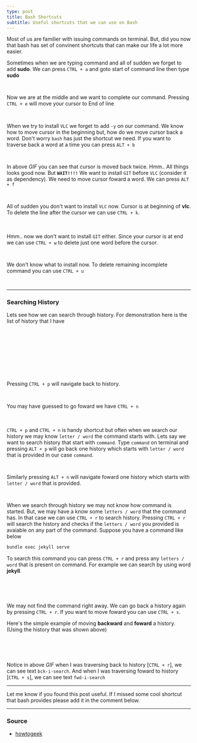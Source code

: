 ```yaml
---
type: post
title: Bash Shortcuts
subtitle: Useful shortcuts that we can use on Bash
---
```


Most of us are familier with issuing commands on terminal. But, did you now that bash has set of convinent shortcuts that can make our life a lot more easier.

Sometimes when we are typing command and all of sudden we forget to add **sudo**. We can press `CTRL + a` and goto start of command line then type **sudo**

<div class='feature-post-image'
     style="padding-top: 3%; background-image: url('/blog/img/2016-10-04-BashShortcuts/ctrl-a.gif');">
</div>

Now we are at the middle and we want to complete our command. Pressing `CTRL + e` will move your cursor to End of line

<div class='feature-post-image'
     style="padding-top: 3%; background-image: url('/blog/img/2016-10-04-BashShortcuts/ctrl-e.gif');">
</div>

When we try to install `VLC` we forget to add `-y` on our command. We know how to move cursor in the beginning but, how do we move cursor back a word. Don't worry `bash` has just the shortcut we need. If you want to traverse back a word at a time you can press `ALT + b`

<div class='feature-post-image'
     style="padding-top: 3%; background-image: url('/blog/img/2016-10-04-BashShortcuts/alt-b.gif');">
</div>

In above *GIF* you can see that cursor is moved back twice. Hmm.. All things looks good now. But **`WAIT!!!!`** We want to install `GIT` before `VLC` (consider it as dependency). We need to move cursor foward a word. We can press `ALT + f`

<div class='feature-post-image'
     style="padding-top: 3%; background-image: url('/blog/img/2016-10-04-BashShortcuts/alt-f.gif');">
</div>

All of sudden you don't want to install `VLC` now. Cursor is at beginning of **vlc**. To delete the line after the cursor we can use `CTRL + k`.

<div class='feature-post-image'
     style="padding-top: 4%; background-image: url('/blog/img/2016-10-04-BashShortcuts/ctrl-k.gif');">
</div>

Hmm.. now we don't want to install `GIT` either. Since your cursor is at end we can use `CTRL + w` to delete just one word before the cursor.

<div class='feature-post-image'
     style="padding-top: 3%; background-image: url('/blog/img/2016-10-04-BashShortcuts/ctrl-w.gif');">
</div>

We don't know what to install now. To delete remaining incomplete command you can use `CTRL + u`

<div class='feature-post-image'
     style="padding-top: 3%; background-image: url('/blog/img/2016-10-04-BashShortcuts/ctrl-u.gif');">
</div>

----

### Searching History

Lets see how we can search through history. For demonstration here is the list of history that I have

<div class='feature-post-image'
     style="padding-top: 25%; background-image: url('/blog/img/2016-10-04-BashShortcuts/series-of-history.png');">
</div>

Pressing `CTRL + p` will navigate back to history.

<div class='feature-post-image'
     style="padding-top: 3%; background-image: url('/blog/img/2016-10-04-BashShortcuts/ctrl-p.gif');">
</div>

You may have guessed to go foward we have `CTRL + n`

<div class='feature-post-image'
     style="padding-top: 4%; background-image: url('/blog/img/2016-10-04-BashShortcuts/ctrl-n.gif');">
</div>

`CTRL + p` and `CTRL + n` is handy shortcut but often when we search our history we may know `letter / word` the command starts with. Lets say we want to search history that start with `command`. Type `command` on terminal and pressing `ALT + p` will go back one history which starts with `letter / word` that is provided in our case `command`.

<div class='feature-post-image'
     style="padding-top: 3%; background-image: url('/blog/img/2016-10-04-BashShortcuts/alt-p.gif');">
</div>

Similarly pressing `ALT + n` will navigate foward one history which starts with `letter / word` that is provided.

<div class='feature-post-image'
     style="padding-top: 3%; background-image: url('/blog/img/2016-10-04-BashShortcuts/alt-n.gif');">
</div>

When we search through history we may not know how command is started. But, we may have a know some `letters / word` that the command has. In that case we can use `CTRL + r` to search history. Pressing `CTRL + r` will search the history and checks if the `letters / word` you provided is avaiable on any part of the command. Suppose you have a command like below

```bash
bundle exec jekyll serve
```

To search this command you can press `CTRL + r` and press any `letters / word` that is present on command. For example we can search by using word **jekyll**.

<div class='feature-post-image'
     style="padding-top: 10%; background-image: url('/blog/img/2016-10-04-BashShortcuts/ctrl-r.gif');">
</div>

We may not find the command right away. We can go back a history again by pressing `CTRL + r`. If you want to move foward you can use `CTRL + s`.

Here's the simple example of moving **backward** and **foward** a history. (Using the history that was shown above)

<div class='feature-post-image'
     style="padding-top: 10%; background-image: url('/blog/img/2016-10-04-BashShortcuts/ctrl-rNs.gif');">
</div>

Notice in above *GIF* when I was traversing back to history [`CTRL + r`], we can see text `bck-i-search`. And when I was traversing foward to history [`CTRL + s`], we can see text `fwd-i-search`

----

Let me know if you found this post useful. If I missed some cool shortcut that bash provides please add it in the comment below.

----

### Source

- [howtogeek]


[howtogeek]:<http://www.howtogeek.com/howto/ubuntu/keyboard-shortcuts-for-bash-command-shell-for-ubuntu-debian-suse-redhat-linux-etc/>






